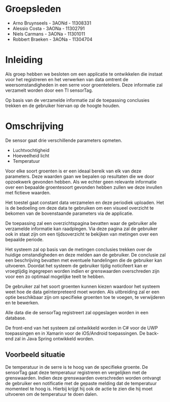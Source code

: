 # Groepsleden

- Arno Bruynseels - 3AONd - 11308331
- Alessio Costa - 3AONa - 11302791
- Niels Carmans - 3AONa - 11301011
- Robbert Braeken - 3AONa - 11304704

# Inleiding

Als groep hebben we besloten om een applicatie te ontwikkelen die instaat voor het registreren en het verwerken van data omtrent de weersomstandigheden in een serre voor groentetelers.
Deze informatie zal verzamelt worden door een TI sensorTag.

Op basis van de verzamelde informatie zal de toepassing conclusies trekken en de gebruiker hiervan op de hoogte houden.

# Omschrijving

De sensor gaat drie verschillende parameters opmeten.

- Luchtvochtigheid
- Hoeveelheid licht
- Temperatuur

Voor elke soort groenten is er een ideaal bereik van elk van deze parameters. Deze waarden gaan we bepalen op resultaten die we door opzoekwerk gevonden hebben. Als we echter geen relevante informatie over een bepaalde groentesoort gevonden hebben zullen we deze invullen met fictieve waarden.

Het toestel gaat constant data verzamelen en deze periodiek uploaden. Het is de bedoeling om deze data te gebruiken om een visueel overzicht te bekomen van de bovenstaande parameters via de applicatie.

De toepassing zal een overzichtspagina bevatten waar de gebruiker alle verzamelde informatie kan raadplegen. Via deze pagina zal de gebruiker ook in staat zijn om een tijdsoverzicht te bekijken van metingen over een bepaalde periode.

Het systeem zal op basis van de metingen conclusies trekken over de huidige omstandigheden en deze melden aan de gebruiker. De conclusie zal een beschrijving bevatten met eventuele handelingen die de gebruiker kan uitvoeren.
Doordat het systeem de gebruiker tijdig noticifeert kan er vroegtijdig ingegrepen worden indien er grenswaarden overschreden zijn voor een zo optimaal mogelijke teelt te hebben.

De gebruiker zal het soort groenten kunnen kiezen waardoor het systeem weet hoe de data geïnterpreteerd moet worden. Als uitbreiding zal er een optie beschikbaar zijn om specifieke groenten toe te voegen, te verwijderen en te bewerken.

Alle data die de sensorTag registreert zal opgeslagen worden in een database.

De front-end van het systeem zal ontwikkeld worden in C# voor de UWP toepassingen en in Xamarin voor de iOS/Android toepassingen. De back-end zal in Java Spring ontwikkeld worden.

## Voorbeeld situatie

De temperatuur in de serre is te hoog van de specifieke groente. De sensorTag gaat deze temperatuur registreren en vergelijken met de grenswaarden. Indien deze grenswaarden overschreden worden ontvangt de gebruiker een notificatie met de gepaste melding dat de temperatuur momenteel te hoog is. Hierbij krijgt hij ook de actie te zien die hij moet uitvoeren om de temperatuur te doen dalen.
